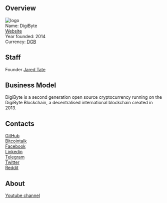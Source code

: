 ## Overview
![ logo](../projects/logo/digibyte.png)  
Name: DigiByte    
[Website](https://digibyte.co)  
Year founded: 2014   
Currency: [DGB](https://coinmarketcap.com/currencies/digibyte/)  
## Staff
Founder [Jared Tate](../people/jared_tate.md)  
## Business Model
DigiByte is a second generation open source cryptocurrency running on the DigiByte Blockchain, a decentralised international blockchain created in 2013.
## Contacts
[GitHub](https://github.com/dgbholdings)  
[Bitcointalk](https://bitcointalk.org/index.php?topic=408268.0)   
[Facebook](https://www.facebook.com/digibytecoin/)   
[Linkedin](https://www.linkedin.com/company-beta/4873314/)   
[Telegram](https://t.me/DigiByteCoin)  
[Twitter](https://twitter.com/digibytecoin?lang=en)   
[Reddit](https://www.reddit.com/r/Digibyte/)  
## About
[Youtube channel](https://www.youtube.com/user/DigiByteCoin)
